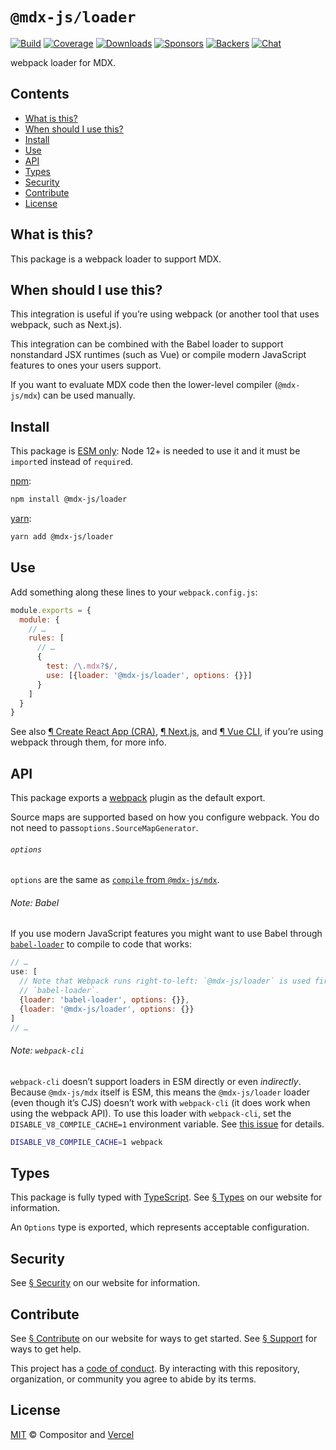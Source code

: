 # `@mdx-js/loader`

[![Build][build-badge]][build]
[![Coverage][coverage-badge]][coverage]
[![Downloads][downloads-badge]][downloads]
[![Sponsors][sponsors-badge]][collective]
[![Backers][backers-badge]][collective]
[![Chat][chat-badge]][chat]

webpack loader for MDX.

<!-- more -->

## Contents

*   [What is this?](#what-is-this)
*   [When should I use this?](#when-should-i-use-this)
*   [Install](#install)
*   [Use](#use)
*   [API](#api)
*   [Types](#types)
*   [Security](#security)
*   [Contribute](#contribute)
*   [License](#license)

## What is this?

This package is a webpack loader to support MDX.

## When should I use this?

This integration is useful if you’re using webpack (or another tool that uses
webpack, such as Next.js).

This integration can be combined with the Babel loader to support nonstandard
JSX runtimes (such as Vue) or compile modern JavaScript features to ones your
users support.

If you want to evaluate MDX code then the lower-level compiler (`@mdx-js/mdx`)
can be used manually.

## Install

This package is [ESM only][esm]:
Node 12+ is needed to use it and it must be `import`ed instead of `require`d.

[npm][]:

```sh
npm install @mdx-js/loader
```

[yarn][]:

```sh
yarn add @mdx-js/loader
```

## Use

Add something along these lines to your `webpack.config.js`:

```js
module.exports = {
  module: {
    // …
    rules: [
      // …
      {
        test: /\.mdx?$/,
        use: [{loader: '@mdx-js/loader', options: {}}]
      }
    ]
  }
}
```

See also [¶ Create React App (CRA)][cra], [¶ Next.js][next], and
[¶ Vue CLI][vue-cli], if you’re using webpack through them, for more info.

## API

This package exports a [webpack][] plugin as the default export.

Source maps are supported based on how you configure webpack.
You do not need to pass`options.SourceMapGenerator`.

###### `options`

`options` are the same as [`compile` from `@mdx-js/mdx`][options].

###### Note: Babel

If you use modern JavaScript features you might want to use Babel through
[`babel-loader`][babel-loader] to compile to code that works:

```js
// …
use: [
  // Note that Webpack runs right-to-left: `@mdx-js/loader` is used first, then
  // `babel-loader`.
  {loader: 'babel-loader', options: {}},
  {loader: '@mdx-js/loader', options: {}}
]
// …
```

###### Note: `webpack-cli`

`webpack-cli` doesn’t support loaders in ESM directly or even *indirectly*.
Because `@mdx-js/mdx` itself is ESM, this means the `@mdx-js/loader` loader
(even though it’s CJS) doesn’t work with `webpack-cli` (it does work when using
the webpack API).
To use this loader with `webpack-cli`, set the `DISABLE_V8_COMPILE_CACHE=1`
environment variable.
See [this issue][webpack-v8] for details.

```sh
DISABLE_V8_COMPILE_CACHE=1 webpack
```

## Types

This package is fully typed with [TypeScript][].
See [§ Types][types] on our website for information.

An `Options` type is exported, which represents acceptable configuration.

## Security

See [§ Security][security] on our website for information.

## Contribute

See [§ Contribute][contribute] on our website for ways to get started.
See [§ Support][support] for ways to get help.

This project has a [code of conduct][coc].
By interacting with this repository, organization, or community you agree to
abide by its terms.

## License

[MIT][] © Compositor and [Vercel][]

[build-badge]: https://github.com/mdx-js/mdx/workflows/main/badge.svg

[build]: https://github.com/mdx-js/mdx/actions

[coverage-badge]: https://img.shields.io/codecov/c/github/mdx-js/mdx/main.svg

[coverage]: https://codecov.io/github/mdx-js/mdx

[downloads-badge]: https://img.shields.io/npm/dm/@mdx-js/loader.svg

[downloads]: https://www.npmjs.com/package/@mdx-js/loader

[sponsors-badge]: https://opencollective.com/unified/sponsors/badge.svg

[backers-badge]: https://opencollective.com/unified/backers/badge.svg

[collective]: https://opencollective.com/unified

[chat-badge]: https://img.shields.io/badge/chat-discussions-success.svg

[chat]: https://github.com/mdx-js/mdx/discussions

[npm]: https://docs.npmjs.com/cli/install

[yarn]: https://classic.yarnpkg.com/docs/cli/add/

[contribute]: https://v2.mdxjs.com/contributing

[support]: https://v2.mdxjs.com/support

[coc]: https://github.com/mdx-js/.github/blob/HEAD/code-of-conduct.md

[mit]: https://github.com/mdx-js/mdx/blob/main/packages/loader/license

[vercel]: https://vercel.com

[webpack]: https://webpack.js.org

[esm]: https://gist.github.com/sindresorhus/a39789f98801d908bbc7ff3ecc99d99c

[types]: https://v2.mdxjs.com/getting-started/#types

[security]: https://v2.mdxjs.com/getting-started/#security

[options]: https://v2.mdxjs.com/packages/mdx/#compilefile-options

[typescript]: https://www.typescriptlang.org

[babel-loader]: https://webpack.js.org/loaders/babel-loader/

[webpack-v8]: https://github.com/wooorm/xdm/issues/11#issuecomment-785043772

[cra]: https://v2.mdxjs.com/getting-started/#create-react-app-cra

[next]: https://v2.mdxjs.com/getting-started/#nextjs

[vue-cli]: https://v2.mdxjs.com/getting-started/#vue-cli
